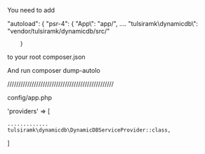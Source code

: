 You need to add 

"autoload": {
        "psr-4": {
            "App\\": "app/",
            ....
            "tulsiramk\\dynamicdb\\": "vendor/tulsiramk/dynamicdb/src/"
            
        }

to your root composer.json

And run composer dump-autolo


////////////////////////////////////////////////


config/app.php

'providers' => [


    .............
    tulsiramk\dynamicdb\DynamicDBServiceProvider::class,

]




